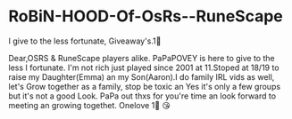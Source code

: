 # RoBiN-HOOD-Of-OsRs--RuneScape
I give to the less fortunate, Giveaway's.1🧡

   Dear,OSRS & RuneScape players alike.
PaPaPOVEY is here to give to the less I fortunate.
I'm not rich just played since 2001 at 11.Stoped 
at 18/19 to raise my Daughter(Emma) an my 
Son(Aaron).I do family IRL vids as well, let's
Grow together as a family, stop be toxic an 
Yes it's only a few groups but it's not a good
Look. PaPa out thxs for you're time an look 
forward to meeting an growing togethet.
Onelove 1🧡 😘
